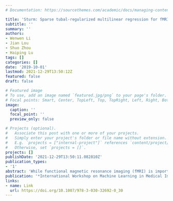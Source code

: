 ```yaml
---
# Documentation: https://sourcethemes.com/academic/docs/managing-content/

title: 'Sturm: Sparse tubal-regularized multilinear regression for fMRI'
subtitle: ''
summary: ''
authors:
- Wenwen Li
- Jian Lou
- Shuo Zhou
- Haiping Lu
tags: []
categories: []
date: '2019-10-01'
lastmod: 2021-12-29T13:50:12Z
featured: false
draft: false

# Featured image
# To use, add an image named `featured.jpg/png` to your page's folder.
# Focal points: Smart, Center, TopLeft, Top, TopRight, Left, Right, BottomLeft, Bottom, BottomRight.
image:
  caption: ''
  focal_point: ''
  preview_only: false

# Projects (optional).
#   Associate this post with one or more of your projects.
#   Simply enter your project's folder or file name without extension.
#   E.g. `projects = ["internal-project"]` references `content/project/deep-learning/index.md`.
#   Otherwise, set `projects = []`.
projects: []
publishDate: '2021-12-29T13:50:11.082810Z'
publication_types:
- '1'
abstract: 'While functional magnetic resonance imaging (fMRI) is important for healthcare/neuroscience applications, it is challenging to classify or interpret due to its multi-dimensional structure, high dimensionality, and small number of samples available. Recent sparse multilinear regression methods based on tensor are emerging as promising solutions for fMRI. Particularly, the newly proposed tensor singular value decomposition (t-SVD) sheds light on new directions. In this work, we study t-SVD for sparse multilinear regression and propose a Sparse tubal-regularized multilinear regression (Sturm) method for fMRI. Specifically, the Sturm model performs multilinear regression with two regularization terms: a tubal tensor nuclear norm based on t-SVD and a standard   ℓ1  norm. An optimization algorithm under the alternating direction method of multipliers framework is derived for solving the Sturm model. We then perform experiments on four classification problems, including both resting-state fMRI for disease diagnosis and task-based fMRI for neural decoding. The results show the superior performance of Sturm in classifying fMRI using just a small number of voxels.'
publication: '*International Workshop on Machine Learning in Medical Imaging (MLMI)*'
links:
- name: Link
  url: https://doi.org/10.1007/978-3-030-32692-0_30
---
```


